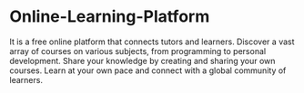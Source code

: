 # Online-Learning-Platform
It is a free online platform that connects tutors and learners. Discover a vast array of courses on various subjects, from programming to personal development. Share your knowledge by creating and sharing your own courses. Learn at your own pace and connect with a global community of learners.
